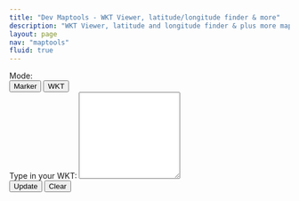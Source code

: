 ```yaml
---
title: "Dev Maptools - WKT Viewer, latitude/longitude finder & more"
description: "WKT Viewer, latitude and longitude finder & plus more mapping tools"
layout: page
nav: "maptools"
fluid: true
---
```


<div id="parent">
    <div id="info" class="child"></div>
    <div id="controls" class="child">
        <div>Mode:</div>
        <button id="markerButton" class="btn btn-outline-primary" onclick="didClickMarkerButton(event)">Marker</button>
        <button id="wktButton" class="btn btn-outline-primary" onclick="didClickWKTButton(event)">WKT</button>
        <div class="form-group d-none" id="wktWrapper">
          <label for="wktInput">Type in your WKT:</label>
          <textarea rows="10" id="wktInput" class="form-control"></textarea>
          <div class="mt-3">
            <button class="btn btn-primary" onclick="didClickUpdateWKTButton()">Update</button>
            <button class="btn btn-danger" onclick="didClickClearWKTButton()">Clear</button>
          </div>
        </div>
    </div>
    <div id="map" class="child"></div>
</div>
<link rel='stylesheet' href='https://unpkg.com/maplibre-gl@4.7.1/dist/maplibre-gl.css' />
<script src='https://unpkg.com/maplibre-gl@4.7.1/dist/maplibre-gl.js'></script>
<script src="https://unpkg.com/pmtiles@3.0.6/dist/pmtiles.js"></script>
<link rel='stylesheet' href='../css/maptools.css' />
<script src="../js/wellknown.js"></script>
<script src="../js/maptools.js"></script>
